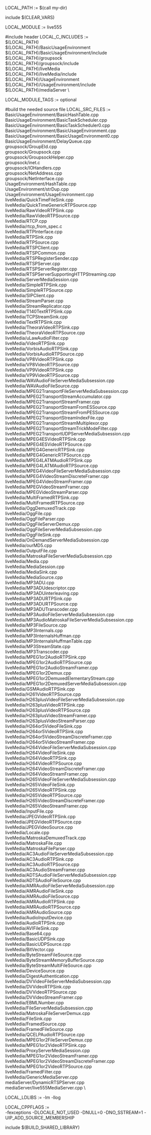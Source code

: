  LOCAL_PATH := $(call my-dir)

 include $(CLEAR_VARS)

 LOCAL_MODULE := live555

 #include header
 LOCAL_C_INCLUDES := \
 	$(LOCAL_PATH) \
 	$(LOCAL_PATH)/BasicUsageEnvironment \
 	$(LOCAL_PATH)/BasicUsageEnvironment/include \
 	$(LOCAL_PATH)/groupsock \
 	$(LOCAL_PATH)/groupsock/include \
 	$(LOCAL_PATH)/liveMedia \
 	$(LOCAL_PATH)/liveMedia/include \
 	$(LOCAL_PATH)/UsageEnvironment \
 	$(LOCAL_PATH)/UsageEnvironment/include \
 	$(LOCAL_PATH)/mediaServer \

 LOCAL_MODULE_TAGS := optional

 #build the needed source file
 LOCAL_SRC_FILES := \
 BasicUsageEnvironment/BasicHashTable.cpp \
 BasicUsageEnvironment/BasicTaskScheduler.cpp \
 BasicUsageEnvironment/BasicTaskScheduler0.cpp \
 BasicUsageEnvironment/BasicUsageEnvironment.cpp \
 BasicUsageEnvironment/BasicUsageEnvironment0.cpp \
 BasicUsageEnvironment/DelayQueue.cpp \
 groupsock/GroupEId.cpp \
 groupsock/Groupsock.cpp \
 groupsock/GroupsockHelper.cpp \
 groupsock/inet.c \
 groupsock/IOHandlers.cpp \
 groupsock/NetAddress.cpp \
 groupsock/NetInterface.cpp \
 UsageEnvironment/HashTable.cpp \
 UsageEnvironment/strDup.cpp \
 UsageEnvironment/UsageEnvironment.cpp \
 liveMedia/QuickTimeFileSink.cpp  \
 liveMedia/QuickTimeGenericRTPSource.cpp \
 liveMedia/RawVideoRTPSink.cpp \
 liveMedia/RawVideoRTPSource.cpp \
 liveMedia/RTCP.cpp \
 liveMedia/rtcp_from_spec.c \
 liveMedia/RTPInterface.cpp \
 liveMedia/RTPSink.cpp \
 liveMedia/RTPSource.cpp \
 liveMedia/RTSPClient.cpp \
 liveMedia/RTSPCommon.cpp \
 liveMedia/RTSPRegisterSender.cpp \
 liveMedia/RTSPServer.cpp \
 liveMedia/RTSPServerRegister.cpp \
 liveMedia/RTSPServerSupportingHTTPStreaming.cpp \
 liveMedia/ServerMediaSession.cpp \
 liveMedia/SimpleRTPSink.cpp \
 liveMedia/SimpleRTPSource.cpp \
 liveMedia/SIPClient.cpp \
 liveMedia/StreamParser.cpp \
 liveMedia/StreamReplicator.cpp \
 liveMedia/T140TextRTPSink.cpp \
 liveMedia/TCPStreamSink.cpp \
 liveMedia/TextRTPSink.cpp \
 liveMedia/TheoraVideoRTPSink.cpp \
 liveMedia/TheoraVideoRTPSource.cpp \
 liveMedia/uLawAudioFilter.cpp \
 liveMedia/VideoRTPSink.cpp \
 liveMedia/VorbisAudioRTPSink.cpp \
 liveMedia/VorbisAudioRTPSource.cpp \
 liveMedia/VP8VideoRTPSink.cpp \
 liveMedia/VP8VideoRTPSource.cpp \
 liveMedia/VP9VideoRTPSink.cpp \
 liveMedia/VP9VideoRTPSource.cpp \
 liveMedia/WAVAudioFileServerMediaSubsession.cpp \
 liveMedia/WAVAudioFileSource.cpp \
 liveMedia/MPEG2TransportFileServerMediaSubsession.cpp \
 liveMedia/MPEG2TransportStreamAccumulator.cpp \
 liveMedia/MPEG2TransportStreamFramer.cpp \
 liveMedia/MPEG2TransportStreamFromESSource.cpp \
 liveMedia/MPEG2TransportStreamFromPESSource.cpp \
 liveMedia/MPEG2TransportStreamIndexFile.cpp \
 liveMedia/MPEG2TransportStreamMultiplexor.cpp \
 liveMedia/MPEG2TransportStreamTrickModeFilter.cpp \
 liveMedia/MPEG2TransportUDPServerMediaSubsession.cpp \
 liveMedia/MPEG4ESVideoRTPSink.cpp  \
 liveMedia/MPEG4ESVideoRTPSource.cpp \
 liveMedia/MPEG4GenericRTPSink.cpp \
 liveMedia/MPEG4GenericRTPSource.cpp \
 liveMedia/MPEG4LATMAudioRTPSink.cpp \
 liveMedia/MPEG4LATMAudioRTPSource.cpp \
 liveMedia/MPEG4VideoFileServerMediaSubsession.cpp \
 liveMedia/MPEG4VideoStreamDiscreteFramer.cpp \
 liveMedia/MPEG4VideoStreamFramer.cpp \
 liveMedia/MPEGVideoStreamFramer.cpp \
 liveMedia/MPEGVideoStreamParser.cpp \
 liveMedia/MultiFramedRTPSink.cpp \
 liveMedia/MultiFramedRTPSource.cpp \
 liveMedia/OggDemuxedTrack.cpp \
 liveMedia/OggFile.cpp \
 liveMedia/OggFileParser.cpp \
 liveMedia/OggFileServerDemux.cpp \
 liveMedia/OggFileServerMediaSubsession.cpp \
 liveMedia/OggFileSink.cpp \
 liveMedia/OnDemandServerMediaSubsession.cpp \
 liveMedia/ourMD5.cpp \
 liveMedia/OutputFile.cpp \
 liveMedia/MatroskaFileServerMediaSubsession.cpp \
 liveMedia/Media.cpp \
 liveMedia/MediaSession.cpp \
 liveMedia/MediaSink.cpp \
 liveMedia/MediaSource.cpp \
 liveMedia/MP3ADU.cpp \
 liveMedia/MP3ADUdescriptor.cpp \
 liveMedia/MP3ADUinterleaving.cpp \
 liveMedia/MP3ADURTPSink.cpp \
 liveMedia/MP3ADURTPSource.cpp \
 liveMedia/MP3ADUTranscoder.cpp \
 liveMedia/MP3AudioFileServerMediaSubsession.cpp \
 liveMedia/MP3AudioMatroskaFileServerMediaSubsession.cpp \
 liveMedia/MP3FileSource.cpp \
 liveMedia/MP3Internals.cpp \
 liveMedia/MP3InternalsHuffman.cpp \
 liveMedia/MP3InternalsHuffmanTable.cpp \
 liveMedia/MP3StreamState.cpp \
 liveMedia/MP3Transcoder.cpp \
 liveMedia/MPEG1or2AudioRTPSink.cpp \
 liveMedia/MPEG1or2AudioRTPSource.cpp \
 liveMedia/MPEG1or2AudioStreamFramer.cpp \
 liveMedia/MPEG1or2Demux.cpp \
 liveMedia/MPEG1or2DemuxedElementaryStream.cpp \
 liveMedia/MPEG1or2DemuxedServerMediaSubsession.cpp \
 liveMedia/GSMAudioRTPSink.cpp \
 liveMedia/H261VideoRTPSource.cpp \
 liveMedia/H263plusVideoFileServerMediaSubsession.cpp \
 liveMedia/H263plusVideoRTPSink.cpp \
 liveMedia/H263plusVideoRTPSource.cpp \
 liveMedia/H263plusVideoStreamFramer.cpp \
 liveMedia/H263plusVideoStreamParser.cpp \
 liveMedia/H264or5VideoFileSink.cpp \
 liveMedia/H264or5VideoRTPSink.cpp \
 liveMedia/H264or5VideoStreamDiscreteFramer.cpp \
 liveMedia/H264or5VideoStreamFramer.cpp \
 liveMedia/H264VideoFileServerMediaSubsession.cpp \
 liveMedia/H264VideoFileSink.cpp \
 liveMedia/H264VideoRTPSink.cpp \
 liveMedia/H264VideoRTPSource.cpp \
 liveMedia/H264VideoStreamDiscreteFramer.cpp \
 liveMedia/H264VideoStreamFramer.cpp \
 liveMedia/H265VideoFileServerMediaSubsession.cpp \
 liveMedia/H265VideoFileSink.cpp \
 liveMedia/H265VideoRTPSink.cpp \
 liveMedia/H265VideoRTPSource.cpp \
 liveMedia/H265VideoStreamDiscreteFramer.cpp \
 liveMedia/H265VideoStreamFramer.cpp \
 liveMedia/InputFile.cpp \
 liveMedia/JPEGVideoRTPSink.cpp \
 liveMedia/JPEGVideoRTPSource.cpp \
 liveMedia/JPEGVideoSource.cpp \
 liveMedia/Locale.cpp \
 liveMedia/MatroskaDemuxedTrack.cpp \
 liveMedia/MatroskaFile.cpp \
 liveMedia/MatroskaFileParser.cpp \
 liveMedia/AC3AudioFileServerMediaSubsession.cpp \
 liveMedia/AC3AudioRTPSink.cpp \
 liveMedia/AC3AudioRTPSource.cpp \
 liveMedia/AC3AudioStreamFramer.cpp \
 liveMedia/ADTSAudioFileServerMediaSubsession.cpp \
 liveMedia/ADTSAudioFileSource.cpp \
 liveMedia/AMRAudioFileServerMediaSubsession.cpp  \
 liveMedia/AMRAudioFileSink.cpp \
 liveMedia/AMRAudioFileSource.cpp \
 liveMedia/AMRAudioRTPSink.cpp \
 liveMedia/AMRAudioRTPSource.cpp \
 liveMedia/AMRAudioSource.cpp \
 liveMedia/AudioInputDevice.cpp \
 liveMedia/AudioRTPSink.cpp \
 liveMedia/AVIFileSink.cpp \
 liveMedia/Base64.cpp \
 liveMedia/BasicUDPSink.cpp \
 liveMedia/BasicUDPSource.cpp \
 liveMedia/BitVector.cpp \
 liveMedia/ByteStreamFileSource.cpp \
 liveMedia/ByteStreamMemoryBufferSource.cpp \
 liveMedia/ByteStreamMultiFileSource.cpp \
 liveMedia/DeviceSource.cpp \
 liveMedia/DigestAuthentication.cpp \
 liveMedia/DVVideoFileServerMediaSubsession.cpp \
 liveMedia/DVVideoRTPSink.cpp \
 liveMedia/DVVideoRTPSource.cpp \
 liveMedia/DVVideoStreamFramer.cpp \
 liveMedia/EBMLNumber.cpp \
 liveMedia/FileServerMediaSubsession.cpp \
 liveMedia/MatroskaFileServerDemux.cpp \
 liveMedia/FileSink.cpp \
 liveMedia/FramedSource.cpp \
 liveMedia/FramedFileSource.cpp \
 liveMedia/QCELPAudioRTPSource.cpp \
 liveMedia/MPEG1or2FileServerDemux.cpp \
 liveMedia/MPEG1or2VideoRTPSink.cpp \
 liveMedia/ProxyServerMediaSession.cpp \
 liveMedia/MPEG1or2VideoStreamFramer.cpp \
 liveMedia/MPEG1or2VideoStreamDiscreteFramer.cpp \
 liveMedia/MPEG1or2VideoRTPSource.cpp \
 liveMedia/FramedFilter.cpp \
 liveMedia/GenericMediaServer.cpp \
 mediaServer/DynamicRTSPServer.cpp \
 mediaServer/live555MediaServer.cpp \


 LOCAL_LDLIBS    := -lm -llog


 LOCAL_CPPFLAGS := \
 -fexceptions -DLOCALE_NOT_USED -DNULL=0 -DNO_SSTREAM=1 -UIP_ADD_SOURCE_MEMBERSHIP

 include $(BUILD_SHARED_LIBRARY)
